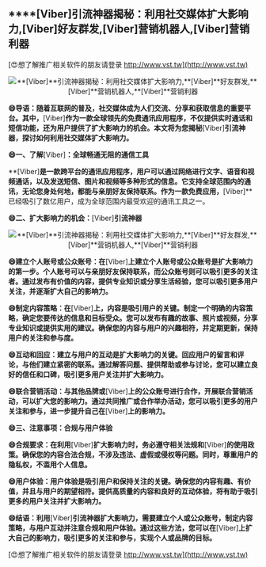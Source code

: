 ## ****[Viber]**引流神器揭秘：利用社交媒体扩大影响力,**[Viber]**好友群发,**[Viber]**营销机器人,**[Viber]**营销利器**

[😍想了解推广相关软件的朋友请登录 http://www.vst.tw](http://www.vst.tw)

 <center><img src="https://vst.tw/MP4/tuiguang/png/8.png" alt="**[Viber]**引流神器揭秘：利用社交媒体扩大影响力,**[Viber]**好友群发,**[Viber]**营销机器人,**[Viber]**营销利器"></center>

**😄导语：随着互联网的普及，社交媒体成为人们交流、分享和获取信息的重要平台。其中，**[Viber]**作为一款全球领先的免费通讯应用程序，不仅提供实时通话和短信功能，还为用户提供了扩大影响力的机会。本文将为您揭秘**[Viber]**引流神器，探讨如何利用社交媒体扩大影响力。**

**😄一、了解**[Viber]**：全球畅通无阻的通信工具**

**[Viber]**是一款跨平台的通讯应用程序，用户可以通过网络进行文字、语音和视频通话，以及发送短信、图片和视频等多种形式的信息。它支持全球范围内的通讯，无论您身处何地，都能与亲朋好友保持联系。作为一款免费应用，**[Viber]**已经吸引了数亿用户，成为全球范围内最受欢迎的通讯工具之一。

**😄二、扩大影响力的机会：**[Viber]**引流神器**

 <center><img src="https://vst.tw/MP4/tuiguang/png/5.png" alt="**[Viber]**引流神器揭秘：利用社交媒体扩大影响力,**[Viber]**好友群发,**[Viber]**营销机器人,**[Viber]**营销利器"></center>

**😄建立个人账号或公众账号：在**[Viber]**上建立个人账号或公众账号是扩大影响力的第一步。个人账号可以与亲朋好友保持联系，而公众账号则可以吸引更多的关注者。通过发布有价值的内容，提供专业知识或分享生活经验，您可以吸引更多用户关注，并逐渐扩大自己的影响力。**

**😄制定内容策略：在**[Viber]**上，内容是吸引用户的关键。制定一个明确的内容策略，确定您要传达的信息和目标受众。您可以发布有趣的故事、照片或视频，分享专业知识或提供实用的建议。确保您的内容与用户的兴趣相符，并定期更新，保持用户的关注和参与度。**

**😄互动和回应：建立与用户的互动是扩大影响力的关键。回应用户的留言和评论，与他们建立紧密的联系。通过解答问题、提供帮助或参与讨论，您可以建立良好的信任和口碑，吸引更多用户关注并扩大影响力。**

**😄联合营销活动：与其他品牌或**[Viber]**上的公众账号进行合作，开展联合营销活动，可以扩大您的影响力。通过共同推广或合作举办活动，您可以吸引更多的用户关注和参与，进一步提升自己在**[Viber]**上的影响力。**

**😄三、注意事项：合规与用户体验**

**😄合规要求：在利用**[Viber]**扩大影响力时，务必遵守相关法规和**[Viber]**的使用政策。确保您的内容合法合规，不涉及违法、虚假或侵权等问题。同时，尊重用户的隐私权，不滥用个人信息。**

**😄用户体验：用户体验是吸引用户和保持关注的关键。确保您的内容有趣、有价值，并且与用户的期望相符。提供高质量的内容和良好的互动体验，将有助于吸引更多的用户关注并扩大影响力。**

**😄结语：利用**[Viber]**引流神器扩大影响力，需要建立个人或公众账号，制定内容策略，与用户互动并注意合规和用户体验。通过这些方法，您可以在**[Viber]**上扩大自己的影响力，吸引更多的关注和参与，实现个人或品牌的目标。**

[😍想了解推广相关软件的朋友请登录 http://www.vst.tw](http://www.vst.tw)



